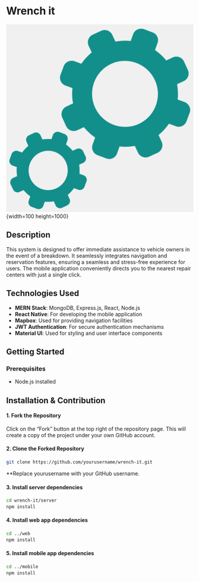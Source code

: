# Wrench it

![Wrench it Logo/Icon/Image](web/src/assets/logo.png){width=100 height=1000}

## Description

This system is designed to offer immediate assistance to vehicle owners in the event of a breakdown. It seamlessly integrates navigation and reservation features, ensuring a seamless and stress-free experience for users. The mobile application conveniently directs you to the nearest repair centers with just a single click.

## Technologies Used

- **MERN Stack**: MongoDB, Express.js, React, Node.js
- **React Native**: For developing the mobile application
- **Mapbox**: Used for providing navigation facilities
- **JWT Authentication**: For secure authentication mechanisms
- **Material UI**: Used for styling and user interface components

## Getting Started

### Prerequisites

- Node.js installed

## Installation & Contribution
#### 1. Fork the Repository
Click on the “Fork” button at the top right of the repository page. This will create a copy of the project under your own GitHub account.
#### 2. Clone the Forked Repository

```bash
git clone https://github.com/yourusername/wrench-it.git
```
**Replace yourusername with your GitHub username.


#### 3. Install server dependencies

```bash
cd wrench-it/server
npm install
```

#### 4. Install web app dependencies

```bash
cd ../web
npm install
```

#### 5. Install mobile app dependencies

```bash
cd ../mobile
npm install
```
